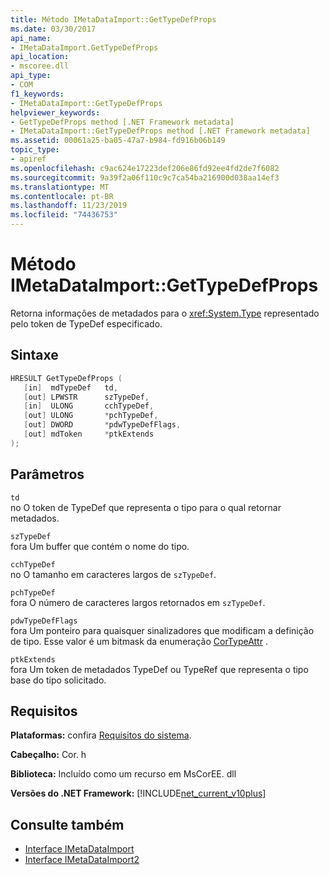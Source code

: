 ```yaml
---
title: Método IMetaDataImport::GetTypeDefProps
ms.date: 03/30/2017
api_name:
- IMetaDataImport.GetTypeDefProps
api_location:
- mscoree.dll
api_type:
- COM
f1_keywords:
- IMetaDataImport::GetTypeDefProps
helpviewer_keywords:
- GetTypeDefProps method [.NET Framework metadata]
- IMetaDataImport::GetTypeDefProps method [.NET Framework metadata]
ms.assetid: 00061a25-ba05-47a7-b984-fd916b06b149
topic_type:
- apiref
ms.openlocfilehash: c9ac624e17223def206e86fd92ee4fd2de7f6082
ms.sourcegitcommit: 9a39f2a06f110c9c7ca54ba216900d038aa14ef3
ms.translationtype: MT
ms.contentlocale: pt-BR
ms.lasthandoff: 11/23/2019
ms.locfileid: "74436753"
---
```

# <a name="imetadataimportgettypedefprops-method"></a>Método IMetaDataImport::GetTypeDefProps
Retorna informações de metadados para o <xref:System.Type> representado pelo token de TypeDef especificado.  
  
## <a name="syntax"></a>Sintaxe  
  
```cpp  
HRESULT GetTypeDefProps (  
   [in]  mdTypeDef   td,  
   [out] LPWSTR      szTypeDef,  
   [in]  ULONG       cchTypeDef,  
   [out] ULONG       *pchTypeDef,  
   [out] DWORD       *pdwTypeDefFlags,  
   [out] mdToken     *ptkExtends  
);  
```  
  
## <a name="parameters"></a>Parâmetros  
 `td`  
 no O token de TypeDef que representa o tipo para o qual retornar metadados.  
  
 `szTypeDef`  
 fora Um buffer que contém o nome do tipo.  
  
 `cchTypeDef`  
 no O tamanho em caracteres largos de `szTypeDef`.  
  
 `pchTypeDef`  
 fora O número de caracteres largos retornados em `szTypeDef`.  
  
 `pdwTypeDefFlags`  
 fora Um ponteiro para quaisquer sinalizadores que modificam a definição de tipo. Esse valor é um bitmask da enumeração [CorTypeAttr](../../../../docs/framework/unmanaged-api/metadata/cortypeattr-enumeration.md) .  
  
 `ptkExtends`  
 fora Um token de metadados TypeDef ou TypeRef que representa o tipo base do tipo solicitado.  
  
## <a name="requirements"></a>Requisitos  
 **Plataformas:** confira [Requisitos do sistema](../../../../docs/framework/get-started/system-requirements.md).  
  
 **Cabeçalho:** Cor. h  
  
 **Biblioteca:** Incluído como um recurso em MsCorEE. dll  
  
 **Versões do .NET Framework:** [!INCLUDE[net_current_v10plus](../../../../includes/net-current-v10plus-md.md)]  
  
## <a name="see-also"></a>Consulte também

- [Interface IMetaDataImport](../../../../docs/framework/unmanaged-api/metadata/imetadataimport-interface.md)
- [Interface IMetaDataImport2](../../../../docs/framework/unmanaged-api/metadata/imetadataimport2-interface.md)
